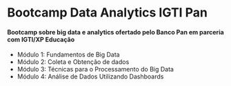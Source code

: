 # Bootcamp Data Analytics IGTI Pan

#### Bootcamp sobre big data e analytics ofertado pelo Banco Pan em parceria com IGTI/XP Educação
- Módulo 1: Fundamentos de Big Data
- Módulo 2: Coleta e Obtenção de dados
- Módulo 3: Técnicas para o Processamento do Big Data
- Módulo 4: Análise de Dados Utilizando Dashboards
